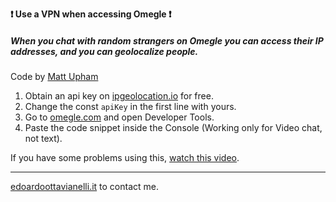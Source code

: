 **❗ Use a VPN when accessing Omegle ❗**

##### When you chat with random strangers on Omegle you can access their IP addresses, and you can geolocalize people.

Code by [Matt Upham](https://mattupham.com/)

1. Obtain an api key on [ipgeolocation.io](https://ipgeolocation.io/) for free.
2. Change the const `apiKey` in the first line with yours.
3. Go to [omegle.com](https://www.omegle.com/) and open Developer Tools.
4. Paste the code snippet inside the Console (Working only for Video chat, not text).

If you have some problems using this, [watch this video](https://www.youtube.com/watch?v=fN9cWpY5zUc).

--------

[edoardoottavianelli.it](https://www.edoardoottavianelli.it/) to contact me.
